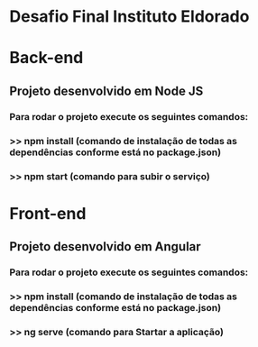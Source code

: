 # Desafio Final Instituto Eldorado
# Back-end
## Projeto desenvolvido em Node JS
### Para rodar o projeto execute os seguintes comandos:
### >> npm install (comando de instalação de todas as dependências conforme está no package.json)
### >> npm start (comando para subir o serviço)

# Front-end
## Projeto desenvolvido em Angular
### Para rodar o projeto execute os seguintes comandos:
### >> npm install (comando de instalação de todas as dependências conforme está no package.json)
### >> ng serve (comando para Startar a aplicação)